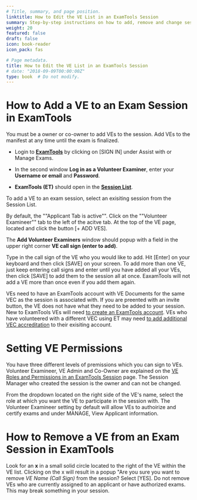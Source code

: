 ```yaml
---
# Title, summary, and page position.
linktitle: How to Edit the VE List in an ExamTools Session
summary: Step-by-step instructions on how to add, remove and change session permissions of a Volunteer Examineer in ExamTools.
weight: 20
featured: false
draft: false
icon: book-reader
icon_pack: fas

# Page metadata.
title: How to Edit the VE List in an ExamTools Session
# date: "2018-09-09T00:00:00Z"
type: book  # Do not modify.
---
```


# How to Add a VE to an Exam Session in ExamTools

You must be a owner or co-owner to add VEs to the session.  Add VEs to the manifest at any time until the exam is finalized.

* Login to **[ExamTools](http://Exam.Tools)** by clicking on [SIGN IN] under Assist with or Manage Exams.

* In the second window **Log in as a Volunteer Examiner**, enter your **Username or email** and **Password**.

* **ExamTools (ET)** should open in the **[Session List](https://exam.tools/ve/sessions)**.

To add a VE to an exam session, select an exisiting session from the Session List. 

By default, the ""Applicant Tab is active"".  Click on the ""Volunteer Examineer"" tab to the left of the acitve tab.  At the top of the VE page, located and click the button [+ ADD VES].

The **Add Volunteer Examiners** window should popup with a field in the upper right corner **VE call sign (enter to add)**.

Type in the call sign of the VE who you would like to add. Hit [Enter] on your keyboard and then click [SAVE] on your screen. To add more than one VE, just keep entering call signs and enter until you have added all your VEs, then click [SAVE] to add them to the session all at once.  EaxamTools will not add a VE more than once even if you add them again.

VEs need to have an ExamTools account with VE Documents for the same VEC as the session is associated with. If you are preented with an invite button, the VE does not have what they need to be added to your session. New to ExamTools VEs will need [to create an ExamTools account](https://docs.exam.tools/docs/ve/getexamtoolsaccount/).  VEs who have volunteered with a different VEC using ET may need [to add additional VEC accreditation](https://docs.exam.tools/docs/ve/veadditionalvec/) to their exisiting account.

# Setting VE Permissions

You have three different levels of premissions which you can sign to VEs. Volunteer Examineer, VE Admin and Co-Owner are explained on the [VE Roles and Permissions in an ExamTools Session](https://docs.exam.tools/docs/general/sessionrolespermissions/) page.  The Session Manager who created the session is the owner and can not be changed.

From the dropdown located on the right side of the VE's name, select the role at which you want the VE to participate in the session with.  The Volunteer Examineer setting by default will allow VEs to authoirize and certify exams and under MANAGE, View Applicant information.

# How to Remove a VE from an Exam Session in ExamTools

Look for an **x** in a small solid circle located to the right of the VE within the VE list.  Clicking on the x will result in a popup "Are you sure you want to remove *VE Name (Call Sign)* from the session?  Select [YES].  Do not remove VEs who are currently assigned to an applicant or have authorized exams.  This may break something in your session.
